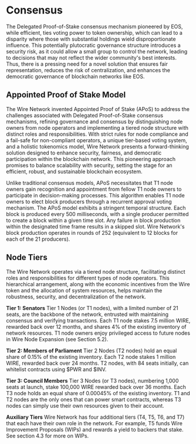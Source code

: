 # Consensus 

The Delegated Proof-of-Stake consensus mechanism pioneered by EOS, while efficient, ties voting power to token ownership, which can lead to a disparity where those with substantial holdings wield disproportionate influence. This potentially plutocratic governance structure introduces a security risk, as it could allow a small group to control the network, leading to decisions that may not reflect the wider community's best interests. Thus, there is a pressing need for a novel solution that ensures fair representation, reduces the risk of centralization, and enhances the democratic governance of blockchain networks like EOS.

## Appointed Proof of Stake Model

The Wire Network invented Appointed Proof of Stake (APoS) to address the challenges associated with Delegated Proof-of-Stake consensus mechanisms, refining governance and consensus by distinguishing node owners from node operators and implementing a tiered node structure with distinct roles and responsibilities. With strict rules for node compliance and a fail-safe for non-compliant operators, a unique tier-based voting system, and a holistic tokenomics model, Wire Network presents a forward-thinking solution designed to enhance security, fairness, and democratic participation within the blockchain network. This pioneering approach promises to balance scalability with security, setting the stage for an efficient, robust, and sustainable blockchain ecosystem.

Unlike traditional consensus models, APoS necessitates that T1 node owners gain recognition and appointment from fellow T1 node owners to participate in decision-making processes. This algorithm enables T1 node owners to elect block producers through a recurrent approval voting mechanism. The APoS model exhibits a stringent temporal structure. Each block is produced every 500 milliseconds, with a single producer permitted to create a block within a given time slot. Any failure in block production within the designated time frame results in a skipped slot. Wire Network's block production operates in rounds of 252 (equivalent to 12 blocks for each of the 21 producers).

## Node Tiers

The Wire Network operates via a tiered node structure, facilitating distinct roles and responsibilities for different types of node operators. This hierarchical arrangement, along with the economic incentives from the Wire token and the allocation of system resources, helps maintain the robustness, security, and decentralization of the network.

**Tier 1: Senators**
Tier 1 Nodes (or T1 nodes), with a limited number of 21 seats, are the backbone of the network, entrusted with maintaining consensus and verifying transactions. Each T1 node stakes 7.5 million WIRE, rewarded back over 12 months, and shares 4% of the existing inventory of network resources. T1 node owners enjoy privileged access to future nodes in Wire Node Expansion (see Section 5.2).

**Tier 2: Members of Parliament**
Tier 2 Nodes (T2 nodes) hold an equal share of 0.15% of the existing inventory. Each T2 node stakes 1 million WIRE, rewarded back over 24 months. T2 nodes, with 84 seats initially, can whitelist contracts using $PWR and $INV.

**Tier 3: Council Members**
Tier 3 Nodes (or T3 nodes), numbering 1,000 seats at launch, stake 100,000 WIRE rewarded back over 36 months. Each T3 node holds an equal share of 0.00045% of the existing inventory. T1 and T2 nodes are the only ones that can power smart contracts, whereas T3 nodes can simply use their own resources given to their account.

**Auxiliary Tiers**
Wire Network has four additional tiers (T4, T5, T6, and T7) that each have their own role in the network. For example, T5 funds Wire Improvement Proposals (WIPs) and rewards a yield to backers that stake. See section 4.3 for more on WIPs.
